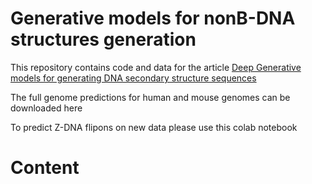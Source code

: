 # Generative models for nonB-DNA structures generation

This repository contains code and data for the article [Deep Generative models for generating DNA secondary structure sequences](https://github.com/powidla/Secondary-structures-generation)

The full genome predictions for human and mouse genomes can be downloaded here

To predict Z-DNA flipons on new data please use this colab notebook

# Content

